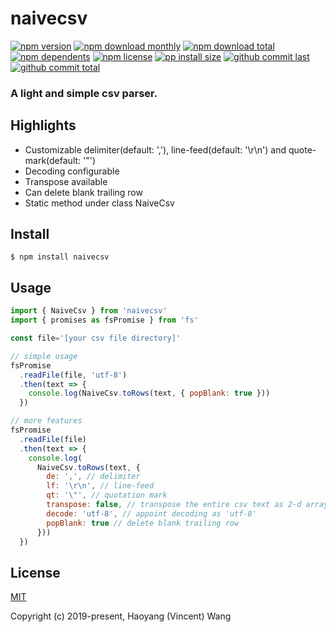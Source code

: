 # naivecsv

[![npm version][badge-npm-version]][url-npm]
[![npm download monthly][badge-npm-download-monthly]][url-npm]
[![npm download total][badge-npm-download-total]][url-npm]
[![npm dependents][badge-npm-dependents]][url-github]
[![npm license][badge-npm-license]][url-npm]
[![pp install size][badge-pp-install-size]][url-pp]
[![github commit last][badge-github-last-commit]][url-github]
[![github commit total][badge-github-commit-count]][url-github]

[//]: <> (Shields)
[badge-npm-version]: https://flat.badgen.net/npm/v/naivecsv
[badge-npm-download-monthly]: https://flat.badgen.net/npm/dm/naivecsv
[badge-npm-download-total]:https://flat.badgen.net/npm/dt/naivecsv
[badge-npm-dependents]: https://flat.badgen.net/npm/dependents/naivecsv
[badge-npm-license]: https://flat.badgen.net/npm/license/naivecsv
[badge-pp-install-size]: https://flat.badgen.net/packagephobia/install/naivecsv
[badge-github-last-commit]: https://flat.badgen.net/github/last-commit/hoyeungw/naivecsv
[badge-github-commit-count]: https://flat.badgen.net/github/commits/hoyeungw/naivecsv

[//]: <> (Link)
[url-npm]: https://npmjs.org/package/naivecsv
[url-pp]: https://packagephobia.now.sh/result?p=naivecsv
[url-github]: https://github.com/hoyeungw/naivecsv

### A light and simple csv parser.

## Highlights

- Customizable delimiter(default: ','), line-feed(default: '\r\n') and quote-mark(default: '\"')
- Decoding configurable
- Transpose available
- Can delete blank trailing row
- Static method under class NaiveCsv

## Install

```console
$ npm install naivecsv
```

## Usage

```js
import { NaiveCsv } from 'naivecsv'
import { promises as fsPromise } from 'fs'

const file='[your csv file directory]'

// simple usage
fsPromise
  .readFile(file, 'utf-8')
  .then(text => {
    console.log(NaiveCsv.toRows(text, { popBlank: true }))
  })

// more features
fsPromise
  .readFile(file)
  .then(text => {
    console.log(
      NaiveCsv.toRows(text, {
        de: ',', // delimiter
        lf: '\r\n', // line-feed
        qt: '\"', // quotation mark
        transpose: false, // transpose the entire csv text as 2-d array
        decode: 'utf-8', // appoint decoding as 'utf-8'
        popBlank: true // delete blank trailing row
      }))
  })
```

## License

[MIT](http://opensource.org/licenses/MIT)

Copyright (c) 2019-present, Haoyang (Vincent) Wang
